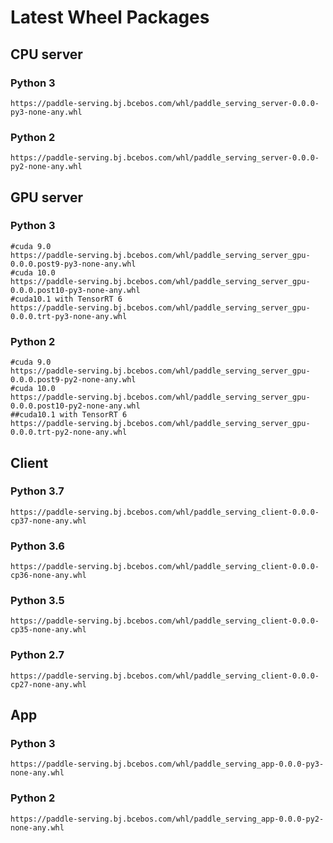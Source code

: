 # Latest Wheel Packages

## CPU server
### Python 3
```
https://paddle-serving.bj.bcebos.com/whl/paddle_serving_server-0.0.0-py3-none-any.whl
```

### Python 2
```
https://paddle-serving.bj.bcebos.com/whl/paddle_serving_server-0.0.0-py2-none-any.whl
```

## GPU server
### Python 3
```
#cuda 9.0
https://paddle-serving.bj.bcebos.com/whl/paddle_serving_server_gpu-0.0.0.post9-py3-none-any.whl
#cuda 10.0
https://paddle-serving.bj.bcebos.com/whl/paddle_serving_server_gpu-0.0.0.post10-py3-none-any.whl
#cuda10.1 with TensorRT 6
https://paddle-serving.bj.bcebos.com/whl/paddle_serving_server_gpu-0.0.0.trt-py3-none-any.whl
```
### Python 2
```
#cuda 9.0
https://paddle-serving.bj.bcebos.com/whl/paddle_serving_server_gpu-0.0.0.post9-py2-none-any.whl
#cuda 10.0
https://paddle-serving.bj.bcebos.com/whl/paddle_serving_server_gpu-0.0.0.post10-py2-none-any.whl
##cuda10.1 with TensorRT 6
https://paddle-serving.bj.bcebos.com/whl/paddle_serving_server_gpu-0.0.0.trt-py2-none-any.whl
```

## Client
### Python 3.7
```
https://paddle-serving.bj.bcebos.com/whl/paddle_serving_client-0.0.0-cp37-none-any.whl
```
### Python 3.6
```
https://paddle-serving.bj.bcebos.com/whl/paddle_serving_client-0.0.0-cp36-none-any.whl
```
### Python 3.5
```
https://paddle-serving.bj.bcebos.com/whl/paddle_serving_client-0.0.0-cp35-none-any.whl
```
### Python 2.7
```
https://paddle-serving.bj.bcebos.com/whl/paddle_serving_client-0.0.0-cp27-none-any.whl
```

## App
### Python 3
```
https://paddle-serving.bj.bcebos.com/whl/paddle_serving_app-0.0.0-py3-none-any.whl
```

### Python 2
```
https://paddle-serving.bj.bcebos.com/whl/paddle_serving_app-0.0.0-py2-none-any.whl
```
